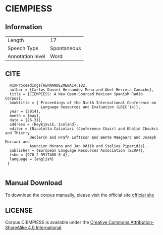 # CIEMPIESS


## Information

| | |
|-|-|
|Length|17|
|Speech Type| Spontaneous|
| Annotation level| Word |


## CITE

```bibtext
  @InProceedings{HERNANDEZMENA14.182,
  author = {Carlos Daniel Hernandez Mena and Abel Herrera Camacho},
  title = {CIEMPIESS: A New Open-Sourced Mexican Spanish Radio Corpus},
  booktitle = { Proceedings of the Ninth International Conference on 
                Language Resources and Evaluation (LREC'14)},
  year = {2014},
  month = {may},
  date = {26-31},
  address = {Reykjavik, Iceland},
  editor = {Nicoletta Calzolari (Conference Chair) and Khalid Choukri and Thierry 
           Declerck and Hrafn Loftsson and Bente Maegaard and Joseph Mariani and 
           Asuncion Moreno and Jan Odijk and Stelios Piperidis},
  publisher = {European Language Resources Association (ELRA)},
  isbn = {978-2-9517408-8-4},
  language = {english}
 }
      
```
## Manual Download

To download the corpus manually, please visit the official site [official site](http://www.ciempiess.org/downloads)

## LICENSE

Corpus CIEMPIESS is available under the [Creative Commons Attribution- ShareAlike 4.0 International](https://creativecommons.org/licenses/by-sa/4.0/).
